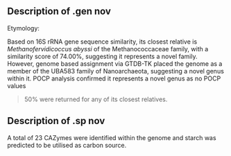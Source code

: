 ## Description of .gen nov
<!-- 
Genome completeness is ;74.77
Genome contamination is ;2.18
 -->

Etymology:

Based on 16S rRNA gene sequence similarity,
its closest relative is *Methanofervidicoccus abyssi*
of the Methanococcaceae family, with a similarity score of 74.00%,
suggesting it represents a novel family.
However, genome based assignment via GTDB-TK placed the genome as 
a member of the UBA583 family of 
Nanoarchaeota, suggesting a novel genus within it. 
POCP analysis confirmed it represents a novel genus as no POCP values 
>50% were returned for any of its closest relatives. 

## Description of .sp nov

A total of 23 CAZymes were identified within the genome and 
starch was predicted to be utilised as carbon source. 
